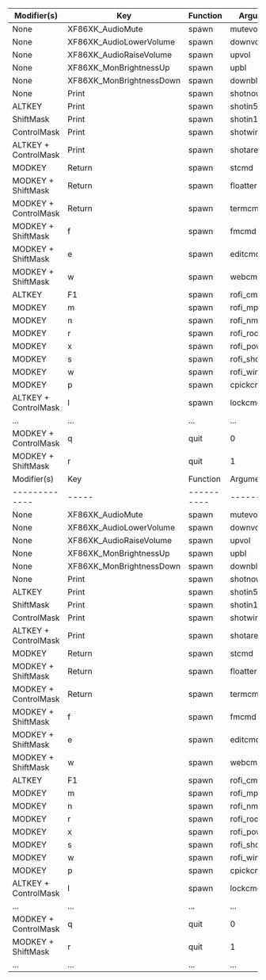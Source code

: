 | Modifier(s) | Key | Function | Argument |
|-------------|-----|----------|----------|
| None | XF86XK_AudioMute | spawn | mutevol |
| None | XF86XK_AudioLowerVolume | spawn | downvol |
| None | XF86XK_AudioRaiseVolume | spawn | upvol |
| None | XF86XK_MonBrightnessUp | spawn | upbl |
| None | XF86XK_MonBrightnessDown | spawn | downbl |
| None | Print | spawn | shotnow |
| ALTKEY | Print | spawn | shotin5 |
| ShiftMask | Print | spawn | shotin10 |
| ControlMask | Print | spawn | shotwin |
| ALTKEY + ControlMask | Print | spawn | shotarea |
| MODKEY | Return | spawn | stcmd |
| MODKEY + ShiftMask | Return | spawn | floatterm |
| MODKEY + ControlMask | Return | spawn | termcmd |
| MODKEY + ShiftMask | f | spawn | fmcmd |
| MODKEY + ShiftMask | e | spawn | editcmd |
| MODKEY + ShiftMask | w | spawn | webcmd |
| ALTKEY | F1 | spawn | rofi_cmd |
| MODKEY | m | spawn | rofi_mpdcmd |
| MODKEY | n | spawn | rofi_nmcmd |
| MODKEY | r | spawn | rofi_rootcmd |
| MODKEY | x | spawn | rofi_powercmd |
| MODKEY | s | spawn | rofi_shotcmd |
| MODKEY | w | spawn | rofi_wincmd |
| MODKEY | p | spawn | cpickcmd |
| ALTKEY + ControlMask | l | spawn | lockcmd |
| ... | ... | ... | ... |  (TAGKEYS are not listed for brevity) |
| MODKEY + ControlMask | q | quit | 0 |
| MODKEY + ShiftMask | r | quit | 1 |
| Modifier(s) | Key | Function | Argument |
|-------------|-----|----------|----------|
| None | XF86XK_AudioMute | spawn | mutevol |
| None | XF86XK_AudioLowerVolume | spawn | downvol |
| None | XF86XK_AudioRaiseVolume | spawn | upvol |
| None | XF86XK_MonBrightnessUp | spawn | upbl |
| None | XF86XK_MonBrightnessDown | spawn | downbl |
| None | Print | spawn | shotnow |
| ALTKEY | Print | spawn | shotin5 |
| ShiftMask | Print | spawn | shotin10 |
| ControlMask | Print | spawn | shotwin |
| ALTKEY + ControlMask | Print | spawn | shotarea |
| MODKEY | Return | spawn | stcmd |
| MODKEY + ShiftMask | Return | spawn | floatterm |
| MODKEY + ControlMask | Return | spawn | termcmd |
| MODKEY + ShiftMask | f | spawn | fmcmd |
| MODKEY + ShiftMask | e | spawn | editcmd |
| MODKEY + ShiftMask | w | spawn | webcmd |
| ALTKEY | F1 | spawn | rofi_cmd |
| MODKEY | m | spawn | rofi_mpdcmd |
| MODKEY | n | spawn | rofi_nmcmd |
| MODKEY | r | spawn | rofi_rootcmd |
| MODKEY | x | spawn | rofi_powercmd |
| MODKEY | s | spawn | rofi_shotcmd |
| MODKEY | w | spawn | rofi_wincmd |
| MODKEY | p | spawn | cpickcmd |
| ALTKEY + ControlMask | l | spawn | lockcmd |
| ... | ... | ... | ... |  (TAGKEYS are not listed for brevity) |
| MODKEY + ControlMask | q | quit | 0 |
| MODKEY + ShiftMask | r | quit | 1 |
| ... | ... | ... | ... |  (There are many more keybindings, continue in this format) |

